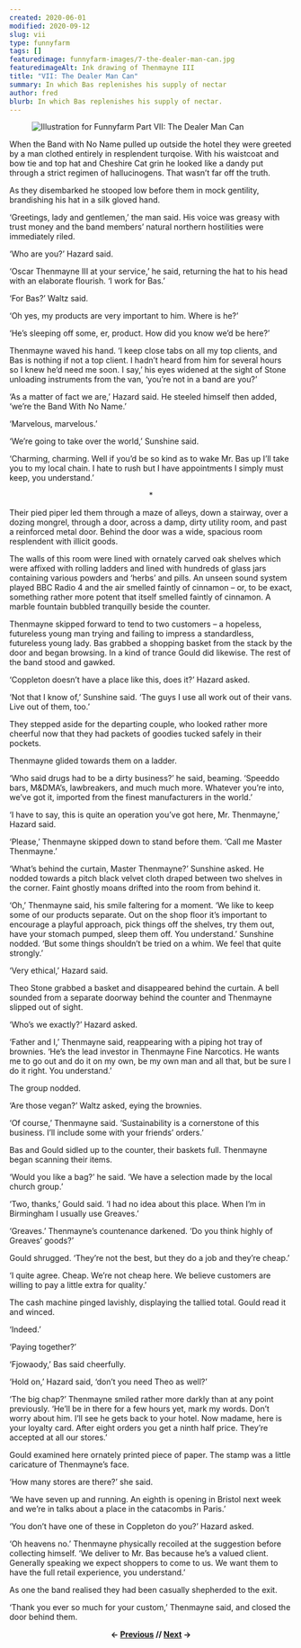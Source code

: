 ```yaml
---
created: 2020-06-01
modified: 2020-09-12
slug: vii
type: funnyfarm
tags: []
featuredimage: funnyfarm-images/7-the-dealer-man-can.jpg
featuredimageAlt: Ink drawing of Thenmayne III
title: "VII: The Dealer Man Can"
summary: In which Bas replenishes his supply of nectar
author: fred
blurb: In which Bas replenishes his supply of nectar.
---
```


<figure class="wide">
  <img src="funnyfarm-images/7-the-dealer-man-can.jpg" alt="Illustration for Funnyfarm Part VII: The Dealer Man Can" />
  <figcaption></figcaption>
</figure>

When the Band with No Name pulled up outside the hotel they were greeted by a man clothed entirely in resplendent turqoise. With his waistcoat and bow tie and top hat and Cheshire Cat grin he looked like a dandy put through a strict regimen of hallucinogens. That wasn’t far off the truth.

As they disembarked he stooped low before them in mock gentility, brandishing his hat in a silk gloved hand.

‘Greetings, lady and gentlemen,’ the man said. His voice was greasy with trust money and the band members’ natural northern hostilities were immediately riled.

‘Who are you?’ Hazard said.

‘Oscar Thenmayne III at your service,’ he said, returning the hat to his head with an elaborate flourish. ‘I work for Bas.’

‘For Bas?’ Waltz said.

‘Oh yes, my products are very important to him. Where is he?’

‘He’s sleeping off some, er, product. How did you know we’d be here?’

Thenmayne waved his hand. ‘I keep close tabs on all my top clients, and Bas is nothing if not a top client. I hadn’t heard from him for several hours so I knew he’d need me soon. I say,’ his eyes widened at the sight of Stone unloading instruments from the van, ‘you’re not in a band are you?’

‘As a matter of fact we are,’ Hazard said. He steeled himself then added, ‘we’re the Band With No Name.’

‘Marvelous, marvelous.’

‘We’re going to take over the world,’ Sunshine said.

‘Charming, charming. Well if you’d be so kind as to wake Mr. Bas up I’ll take you to my local chain. I hate to rush but I have appointments I simply must keep, you understand.’

<center>*</center>

Their pied piper led them through a maze of alleys, down a stairway, over a dozing mongrel, through a door, across a damp, dirty utility room, and past a reinforced metal door. Behind the door was a wide, spacious room resplendent with illicit goods.

The walls of this room were lined with ornately carved oak shelves which were affixed with rolling ladders and lined with hundreds of glass jars containing various powders and ‘herbs’ and pills. An unseen sound system played BBC Radio 4 and the air smelled faintly of cinnamon – or, to be exact, something rather more potent that itself smelled faintly of cinnamon. A marble fountain bubbled tranquilly beside the counter.

Thenmayne skipped forward to tend to two customers – a hopeless, futureless young man trying and failing to impress a standardless, futureless young lady. Bas grabbed a shopping basket from the stack by the door and began browsing. In a kind of trance Gould did likewise. The rest of the band stood and gawked.

‘Coppleton doesn’t have a place like this, does it?’ Hazard asked.

‘Not that I know of,’ Sunshine said. ‘The guys I use all work out of their vans. Live out of them, too.’

They stepped aside for the departing couple, who looked rather more cheerful now that they had packets of goodies tucked safely in their pockets.

Thenmayne glided towards them on a ladder.

‘Who said drugs had to be a dirty business?’ he said, beaming. ‘Speeddo bars, M&DMA’s, lawbreakers, and much much more. Whatever you’re into, we’ve got it, imported from the finest manufacturers in the world.’

‘I have to say, this is quite an operation you’ve got here, Mr. Thenmayne,’ Hazard said.

‘Please,’ Thenmayne skipped down to stand before them. ‘Call me Master Thenmayne.’

‘What’s behind the curtain, Master Thenmayne?’ Sunshine asked. He nodded towards a pitch black velvet cloth draped between two shelves in the corner. Faint ghostly moans drifted into the room from behind it.

‘Oh,’ Thenmayne said, his smile faltering for a moment. ‘We like to keep some of our products separate. Out on the shop floor it’s important to encourage a playful approach, pick things off the shelves, try them out, have your stomach pumped, sleep them off. You understand.’ Sunshine nodded. ‘But some things shouldn’t be tried on a whim. We feel that quite strongly.’

‘Very ethical,’ Hazard said.

Theo Stone grabbed a basket and disappeared behind the curtain. A bell sounded from a separate doorway behind the counter and Thenmayne slipped out of sight.

‘Who’s we exactly?’ Hazard asked.

‘Father and I,’ Thenmayne said, reappearing with a piping hot tray of brownies. ‘He’s the lead investor in Thenmayne Fine Narcotics. He wants me to go out and do it on my own, be my own man and all that, but be sure I do it right. You understand.’

The group nodded.

‘Are those vegan?’ Waltz asked, eying the brownies.

‘Of course,’ Thenmayne said. ‘Sustainability is a cornerstone of this business. I’ll include some with your friends’ orders.’

Bas and Gould sidled up to the counter, their baskets full. Thenmayne began scanning their items.

‘Would you like a bag?’ he said. ‘We have a selection made by the local church group.’

‘Two, thanks,’ Gould said. ‘I had no idea about this place. When I’m in Birmingham I usually use Greaves.’

‘Greaves.’ Thenmayne’s countenance darkened. ‘Do you think highly of Greaves’ goods?’

Gould shrugged. ‘They’re not the best, but they do a job and they’re cheap.’

‘I quite agree. Cheap. We’re not cheap here. We believe customers are willing to pay a little extra for quality.’

The cash machine pinged lavishly, displaying the tallied total. Gould read it and winced.

‘Indeed.’

‘Paying together?’

‘Fjowaody,’ Bas said cheerfully.

‘Hold on,’ Hazard said, ‘don’t you need Theo as well?’

‘The big chap?’ Thenmayne smiled rather more darkly than at any point previously. ‘He’ll be in there for a few hours yet, mark my words. Don’t worry about him. I’ll see he gets back to your hotel. Now madame, here is your loyalty card. After eight orders you get a ninth half price. They’re accepted at all our stores.’

Gould examined here ornately printed piece of paper. The stamp was a little caricature of Thenmayne’s face.

‘How many stores are there?’ she said.

‘We have seven up and running. An eighth is opening in Bristol next week and we’re in talks about a place in the catacombs in Paris.’

‘You don’t have one of these in Coppleton do you?’ Hazard asked.

‘Oh heavens no.’ Thenmayne physically recoiled at the suggestion before collecting himself. ‘We deliver to Mr. Bas because he’s a valued client. Generally speaking we expect shoppers to come to us. We want them to have the full retail experience, you understand.’

As one the band realised they had been casually shepherded to the exit.

‘Thank you ever so much for your custom,’ Thenmayne said, and closed the door behind them.

<center><p><strong>← <a href="funnyfarm/vi/">Previous</a> // <a href="funnyfarm/viii/">Next</a> →</strong></p></center>